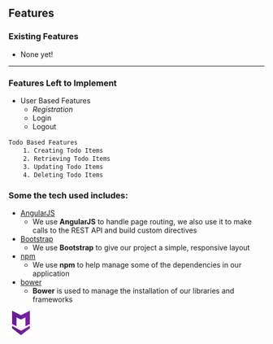 ## Features

### Existing Features
- None yet!

____________

### Features Left to Implement
- User Based Features
    - *Registration*
    - Login
    - Logout

```
Todo Based Features
    1. Creating Todo Items
    2. Retrieving Todo Items
    3. Updating Todo Items
    4. Deleting Todo Items
```
### Some the tech used includes:
- [AngularJS](https://angularjs.org/)
    - We use **AngularJS** to handle page routing, we also use it to make calls to the REST API and build custom directives
- [Bootstrap](http://getbootstrap.com/)
    - We use **Bootstrap** to give our project a simple, responsive layout
- [npm](https://www.npmjs.com/)
    - We use **npm** to help manage some of the dependencies in our application
- [bower](https://bower.io/)
    - **Bower** is used to manage the installation of our libraries and frameworks

![alt text](https://github.com/adam-p/markdown-here/raw/master/src/common/images/icon48.png "Logo Title Text 1")